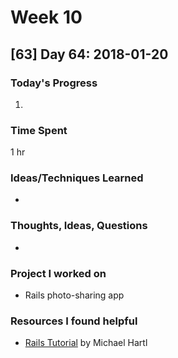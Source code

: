# Week 10

## [63] Day 64: 2018-01-20

### Today's Progress

1. 

### Time Spent

1 hr

### Ideas/Techniques Learned

- 

### Thoughts, Ideas, Questions

- 

### Project I worked on

- Rails photo-sharing app

### Resources I found helpful

- [Rails Tutorial](https://www.railstutorial.org/book/) by Michael Hartl

